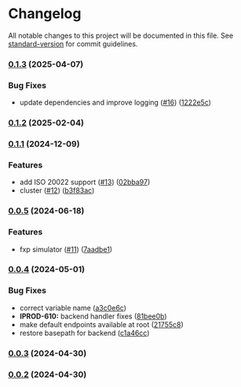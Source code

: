 # Changelog

All notable changes to this project will be documented in this file. See [standard-version](https://github.com/conventional-changelog/standard-version) for commit guidelines.

### [0.1.3](https://github.com/mojaloop/callback-handler-simulator-svc/compare/v0.1.2...v0.1.3) (2025-04-07)


### Bug Fixes

* update dependencies and improve logging ([#16](https://github.com/mojaloop/callback-handler-simulator-svc/issues/16)) ([1222e5c](https://github.com/mojaloop/callback-handler-simulator-svc/commit/1222e5c1a8b5b4f5ac86e27689d02f2acd8f840d))

### [0.1.2](https://github.com/mojaloop/callback-handler-simulator-svc/compare/v0.1.1...v0.1.2) (2025-02-04)

### [0.1.1](https://github.com/mojaloop/callback-handler-simulator-svc/compare/v0.0.5...v0.1.1) (2024-12-09)


### Features

* add ISO 20022 support ([#13](https://github.com/mojaloop/callback-handler-simulator-svc/issues/13)) ([02bba97](https://github.com/mojaloop/callback-handler-simulator-svc/commit/02bba97e9a5b3eb666a1af72c552b32d69a665d5))
* cluster ([#12](https://github.com/mojaloop/callback-handler-simulator-svc/issues/12)) ([b3f83ac](https://github.com/mojaloop/callback-handler-simulator-svc/commit/b3f83ac5af42313693108ba5790385cb567c6d82))

### [0.0.5](https://github.com/mojaloop/callback-handler-simulator-svc/compare/v0.0.4...v0.0.5) (2024-06-18)


### Features

* fxp simulator ([#11](https://github.com/mojaloop/callback-handler-simulator-svc/issues/11)) ([7aadbe1](https://github.com/mojaloop/callback-handler-simulator-svc/commit/7aadbe149788e5b91d507819c606ac2024a9a1ae))

### [0.0.4](https://github.com/mojaloop/callback-handler-simulator-svc/compare/v0.0.3...v0.0.4) (2024-05-01)


### Bug Fixes

* correct variable name ([a3c0e6c](https://github.com/mojaloop/callback-handler-simulator-svc/commit/a3c0e6c18fa775d556225a1afa526a00ed763a5a))
* **IPROD-610:** backend handler fixes ([81bee0b](https://github.com/mojaloop/callback-handler-simulator-svc/commit/81bee0b69707f203d1333bf0dea0d7fea3463a1e))
* make default endpoints available at root ([21755c8](https://github.com/mojaloop/callback-handler-simulator-svc/commit/21755c813d3dd862ce424837094c53e141346654))
* restore basepath for backend ([c1a46cc](https://github.com/mojaloop/callback-handler-simulator-svc/commit/c1a46cc8417e44a33e1d8e83af749cf30533846a))

### [0.0.3](https://github.com/mojaloop/callback-handler-simulator-svc/compare/v0.0.3-snapshot.0...v0.0.3) (2024-04-30)

### [0.0.2](https://github.com/mojaloop/callback-handler-simulator-svc/compare/v0.0.2-snapshot.1...v0.0.2) (2024-04-30)
